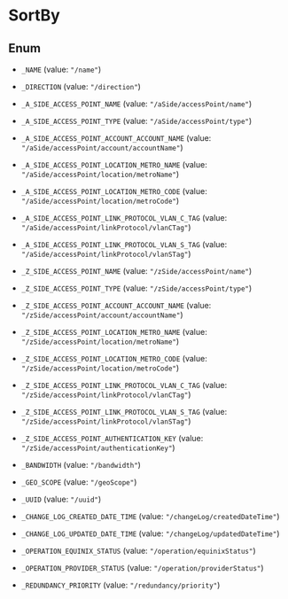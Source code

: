 

# SortBy

## Enum


* `_NAME` (value: `"/name"`)

* `_DIRECTION` (value: `"/direction"`)

* `_A_SIDE_ACCESS_POINT_NAME` (value: `"/aSide/accessPoint/name"`)

* `_A_SIDE_ACCESS_POINT_TYPE` (value: `"/aSide/accessPoint/type"`)

* `_A_SIDE_ACCESS_POINT_ACCOUNT_ACCOUNT_NAME` (value: `"/aSide/accessPoint/account/accountName"`)

* `_A_SIDE_ACCESS_POINT_LOCATION_METRO_NAME` (value: `"/aSide/accessPoint/location/metroName"`)

* `_A_SIDE_ACCESS_POINT_LOCATION_METRO_CODE` (value: `"/aSide/accessPoint/location/metroCode"`)

* `_A_SIDE_ACCESS_POINT_LINK_PROTOCOL_VLAN_C_TAG` (value: `"/aSide/accessPoint/linkProtocol/vlanCTag"`)

* `_A_SIDE_ACCESS_POINT_LINK_PROTOCOL_VLAN_S_TAG` (value: `"/aSide/accessPoint/linkProtocol/vlanSTag"`)

* `_Z_SIDE_ACCESS_POINT_NAME` (value: `"/zSide/accessPoint/name"`)

* `_Z_SIDE_ACCESS_POINT_TYPE` (value: `"/zSide/accessPoint/type"`)

* `_Z_SIDE_ACCESS_POINT_ACCOUNT_ACCOUNT_NAME` (value: `"/zSide/accessPoint/account/accountName"`)

* `_Z_SIDE_ACCESS_POINT_LOCATION_METRO_NAME` (value: `"/zSide/accessPoint/location/metroName"`)

* `_Z_SIDE_ACCESS_POINT_LOCATION_METRO_CODE` (value: `"/zSide/accessPoint/location/metroCode"`)

* `_Z_SIDE_ACCESS_POINT_LINK_PROTOCOL_VLAN_C_TAG` (value: `"/zSide/accessPoint/linkProtocol/vlanCTag"`)

* `_Z_SIDE_ACCESS_POINT_LINK_PROTOCOL_VLAN_S_TAG` (value: `"/zSide/accessPoint/linkProtocol/vlanSTag"`)

* `_Z_SIDE_ACCESS_POINT_AUTHENTICATION_KEY` (value: `"/zSide/accessPoint/authenticationKey"`)

* `_BANDWIDTH` (value: `"/bandwidth"`)

* `_GEO_SCOPE` (value: `"/geoScope"`)

* `_UUID` (value: `"/uuid"`)

* `_CHANGE_LOG_CREATED_DATE_TIME` (value: `"/changeLog/createdDateTime"`)

* `_CHANGE_LOG_UPDATED_DATE_TIME` (value: `"/changeLog/updatedDateTime"`)

* `_OPERATION_EQUINIX_STATUS` (value: `"/operation/equinixStatus"`)

* `_OPERATION_PROVIDER_STATUS` (value: `"/operation/providerStatus"`)

* `_REDUNDANCY_PRIORITY` (value: `"/redundancy/priority"`)



